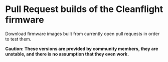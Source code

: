 # Pull Request builds of the Cleanflight firmware

Download firmware images built from currently open pull requests in order to test them.

**Caution: These versions are provided by community members, they are unstable, and there is no assumption that they even work.**


